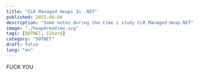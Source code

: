 ```yaml
---
title: "CLR Managed Heaps In .NET"
published: 2025-08-04
description: "Some notes during the time i study CLR Managed Heap.NET"
image: "./heapAreaView.svg"
tags: [DOTNET, CSharp]
category: "DOTNET"
draft: false
lang: "en"
---
```


FUCK YOU
